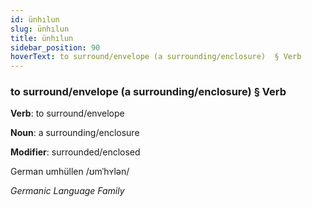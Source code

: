 ```yaml
---
id: ünhılun
slug: ünhılun
title: ünhılun
sidebar_position: 90
hoverText: to surround/envelope (a surrounding/enclosure)  § Verb
---
```


### to surround/envelope (a surrounding/enclosure)  § Verb

**Verb**: to surround/envelope

**Noun**: a surrounding/enclosure

**Modifier**: surrounded/enclosed

German umhüllen /ʊmˈhʏlən/

*Germanic Language Family*